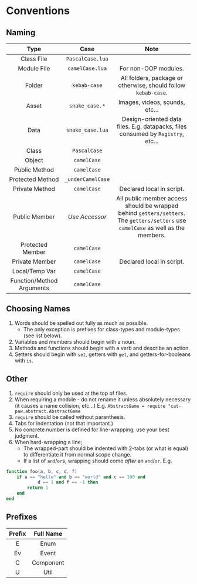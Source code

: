 # Conventions
## Naming
Type | Case | Note
:-: | :-: | :-:
Class File | `PascalCase.lua`
Module File | `camelCase.lua` | For non-OOP modules.
Folder | `kebab-case` | All folders, package or otherwise, should follow `kebab-case`.
Asset | `snake_case.*` | Images, videos, sounds, etc...
Data | `snake_case.lua` | Design-oriented data files. E.g. datapacks, files consumed by `Registry`, etc...
Class | `PascalCase`
Object | `camelCase`
Public Method | `camelCase`
Protected Method | `_underCamelCase`
Private Method | `camelCase` | Declared local in script.
Public Member | *Use Accessor* | All public member access should be wrapped behind `getters/setters`. The `getters/setters` use `camelCase` as well as the members.
Protected Member | `camelCase`
Private Member | `camelCase` | Declared local in script.
Local/Temp Var | `camelCase`
Function/Method Arguments | `camelCase`

## Choosing Names
1. Words should be spelled out fully as much as possible.
	- The only exception is prefixes for class-types and module-types (see list below).
2. Variables and members should begin with a noun.
3. Methods and functions should begin with a verb and describe an action.
4. Setters should begin with `set`, getters with `get`, and getters-for-booleans with `is`.

## Other
1. `require` should only be used at the top of files.
2. When requiring a module - do not rename it unless absolutely necessary (it causes a name collision, etc...)
E.g. `AbstractGame = require "cat-paw.abstract.AbstractGame`
3. `require` should be called without paranthesis.
4. Tabs for indentation (not that important.)
5. No concrete number is defined for line-wrapping; use your best judgment.
6. When hard-wrapping a line;
	- The wrapped-part should be indented with 2-tabs (or what is equal) to differentiate it from normal scope change.
	- If a list of `and`/`or`s, wrapping should come *after* an `and`/`or`.
E.g.
```lua
function foo(a, b, c, d, f)
    if a == "hello" and b == "world" and c == 100 and
            d == 1 and f == -1 then
        return 1
    end
end
```
## Prefixes
Prefix | Full Name
:-: | :-:
E | Enum
Ev | Event
C | Component
U | Util
